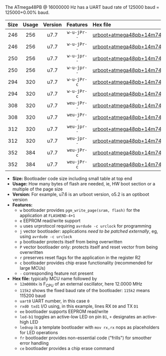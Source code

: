 The ATmega48PB @ 16000000 Hz has a UART baud rate of 125000 baud = 125000+0.00% baud.

|Size|Usage|Version|Features|Hex file|
|:-:|:-:|:-:|:-:|:--|
|246|256|u7.7|`w-u-jPr--`|[urboot+atmega48pb+14m7456x++115k2_uart0_rxd0_txd1_led+b5.hex](https://raw.githubusercontent.com/stefanrueger/urboot.hex/main/mcus/atmega48pb/external_oscillator/fcpu+14m7456_Hz/br++115k2_bps/urboot+atmega48pb+14m7456x++115k2_uart0_rxd0_txd1_led+b5.hex)|
|246|256|u7.7|`w-u-jPr--`|[urboot+atmega48pb+14m7456x++115k2_uart0_rxd0_txd1_lednop.hex](https://raw.githubusercontent.com/stefanrueger/urboot.hex/main/mcus/atmega48pb/external_oscillator/fcpu+14m7456_Hz/br++115k2_bps/urboot+atmega48pb+14m7456x++115k2_uart0_rxd0_txd1_lednop.hex)|
|250|256|u7.7|`w-u-jpr--`|[urboot+atmega48pb+14m7456x++115k2_uart0_rxd0_txd1_led+b5_fr.hex](https://raw.githubusercontent.com/stefanrueger/urboot.hex/main/mcus/atmega48pb/external_oscillator/fcpu+14m7456_Hz/br++115k2_bps/urboot+atmega48pb+14m7456x++115k2_uart0_rxd0_txd1_led+b5_fr.hex)|
|250|256|u7.7|`w-u-jpr--`|[urboot+atmega48pb+14m7456x++115k2_uart0_rxd0_txd1_lednop_fr.hex](https://raw.githubusercontent.com/stefanrueger/urboot.hex/main/mcus/atmega48pb/external_oscillator/fcpu+14m7456_Hz/br++115k2_bps/urboot+atmega48pb+14m7456x++115k2_uart0_rxd0_txd1_lednop_fr.hex)|
|294|320|u7.7|`w-u-jPr-c`|[urboot+atmega48pb+14m7456x++115k2_uart0_rxd0_txd1_led+b5_fr_ce.hex](https://raw.githubusercontent.com/stefanrueger/urboot.hex/main/mcus/atmega48pb/external_oscillator/fcpu+14m7456_Hz/br++115k2_bps/urboot+atmega48pb+14m7456x++115k2_uart0_rxd0_txd1_led+b5_fr_ce.hex)|
|294|320|u7.7|`w-u-jPr-c`|[urboot+atmega48pb+14m7456x++115k2_uart0_rxd0_txd1_lednop_fr_ce.hex](https://raw.githubusercontent.com/stefanrueger/urboot.hex/main/mcus/atmega48pb/external_oscillator/fcpu+14m7456_Hz/br++115k2_bps/urboot+atmega48pb+14m7456x++115k2_uart0_rxd0_txd1_lednop_fr_ce.hex)|
|308|320|u7.7|`weu-jPr--`|[urboot+atmega48pb+14m7456x++115k2_uart0_rxd0_txd1_ee_led+b5.hex](https://raw.githubusercontent.com/stefanrueger/urboot.hex/main/mcus/atmega48pb/external_oscillator/fcpu+14m7456_Hz/br++115k2_bps/urboot+atmega48pb+14m7456x++115k2_uart0_rxd0_txd1_ee_led+b5.hex)|
|308|320|u7.7|`weu-jPr--`|[urboot+atmega48pb+14m7456x++115k2_uart0_rxd0_txd1_ee_lednop.hex](https://raw.githubusercontent.com/stefanrueger/urboot.hex/main/mcus/atmega48pb/external_oscillator/fcpu+14m7456_Hz/br++115k2_bps/urboot+atmega48pb+14m7456x++115k2_uart0_rxd0_txd1_ee_lednop.hex)|
|312|320|u7.7|`weu-jpr--`|[urboot+atmega48pb+14m7456x++115k2_uart0_rxd0_txd1_ee_led+b5_fr.hex](https://raw.githubusercontent.com/stefanrueger/urboot.hex/main/mcus/atmega48pb/external_oscillator/fcpu+14m7456_Hz/br++115k2_bps/urboot+atmega48pb+14m7456x++115k2_uart0_rxd0_txd1_ee_led+b5_fr.hex)|
|312|320|u7.7|`weu-jpr--`|[urboot+atmega48pb+14m7456x++115k2_uart0_rxd0_txd1_ee_lednop_fr.hex](https://raw.githubusercontent.com/stefanrueger/urboot.hex/main/mcus/atmega48pb/external_oscillator/fcpu+14m7456_Hz/br++115k2_bps/urboot+atmega48pb+14m7456x++115k2_uart0_rxd0_txd1_ee_lednop_fr.hex)|
|352|384|u7.7|`weu-jPr-c`|[urboot+atmega48pb+14m7456x++115k2_uart0_rxd0_txd1_ee_led+b5_fr_ce.hex](https://raw.githubusercontent.com/stefanrueger/urboot.hex/main/mcus/atmega48pb/external_oscillator/fcpu+14m7456_Hz/br++115k2_bps/urboot+atmega48pb+14m7456x++115k2_uart0_rxd0_txd1_ee_led+b5_fr_ce.hex)|
|352|384|u7.7|`weu-jPr-c`|[urboot+atmega48pb+14m7456x++115k2_uart0_rxd0_txd1_ee_lednop_fr_ce.hex](https://raw.githubusercontent.com/stefanrueger/urboot.hex/main/mcus/atmega48pb/external_oscillator/fcpu+14m7456_Hz/br++115k2_bps/urboot+atmega48pb+14m7456x++115k2_uart0_rxd0_txd1_ee_lednop_fr_ce.hex)|

- **Size:** Bootloader code size including small table at top end
- **Usage:** How many bytes of flash are needed, ie, HW boot section or a multiple of the page size
- **Version:** For example, u7.6 is an urboot version, o5.2 is an optiboot version
- **Features:**
  + `w` bootloader provides `pgm_write_page(sram, flash)` for the application at `FLASHEND-4+1`
  + `e` EEPROM read/write support
  + `u` uses urprotocol requiring `avrdude -c urclock` for programming
  + `j` vector bootloader: applications *need to be patched externally*, eg, using `avrdude -c urclock`
  + `p` bootloader protects itself from being overwritten
  + `P` vector bootloader only: protects itself and reset vector from being overwritten
  + `r` preserves reset flags for the application in the register R2
  + `c` bootloader provides chip erase functionality (recommended for large MCUs)
  + `-` corresponding feature not present
- **Hex file:** typically MCU name followed by
  + `12m0000x` is F<sub>CPU</sub> of an external oscillator, here 12.0000 MHz
  + `115k2` shows the fixed baud rate of the bootloader: `115k2` means 115200 baud
  + `uart0` UART number, in this case `0`
  + `rxd0 txd1` I/O using, in this example, lines RX `D0` and TX `D1`
  + `ee` bootloader supports EEPROM read/write
  + `led-b1` toggles an active-low LED on pin `B1`, `+` designates an active-high LED
  + `lednop` is a template bootloader with `mov rx,rx` nops as placeholders for LED operations
  + `fr` bootloader provides non-essential code ("frills") for smoother error handling
  + `ce` bootloader provides a chip erase command
